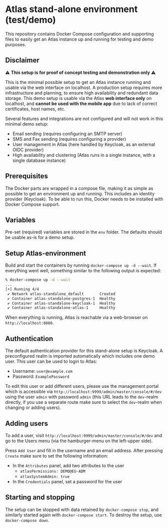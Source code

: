 # Atlas stand-alone environment (test/demo)

This repository contains Docker Compose configuration and supporting files
to easily get an Atlas instance up and running for testing and demo
purposes.

## Disclaimer

:warning: **This setup is for proof of concept testing and demonstration only** :warning:

This is the minimal possible setup to get an Atlas instance running and
usable via the web interface on localhost. A production setup requires more
infrastructure and planning, to ensure high availability and redundant data
storage. This demo setup is usable via the Atlas **web interface only** on
localhost, and **cannot be used with the mobile app** due to lack of correct
certificates, host names, etc.

Several features and integrations are not configured and will not work in
this minimal demo setup:

  - Email sending (requires configuring an SMTP server)
  - SMS and Fax sending (requires configuring a provider)
  - User management in Atlas (here handled by Keycloak, as an external OIDC
    provider)
  - High availability and clustering (Atlas runs in a single instance, with
    a single database instance)

## Prerequisites

The Docker parts are wrapped in a compose file, making it as simple as
possible to get an environment up and running. This includes an identity
provider (Keycloak). To be able to run this, Docker needs to be installed
with Docker Compose support.

## Variables

Pre-set (required) variables are stored in the `env` folder. The defaults
should be usable as-is for a demo setup.

## Setup Atlas-environment

Build and start the containers by running `docker-compose up -d --wait`. If
everything went well, something similar to the following output is expected:

```bash
% docker-compose up -d --wait
...
[+] Running 4/4
 ✔ Network atlas-standalone_default       Created
 ✔ Container atlas-standalone-postgres-1  Healthy
 ✔ Container atlas-standalone-keycloak-1  Healthy
 ✔ Container atlas-standalone-atlas-1     Healthy
 ```

When everything is running, Atlas is reachable via a web-browser on
`http://localhost:8080`.

## Authentication

The default authentication provider for this stand-alone setup is Keycloak.
A preconfigured realm is imported automatically which includes one demo
user. This user can be used to login to Atlas:

- Username: `user@example.com`
- Password: `ExamplePassword`

To edit this user or add different users, please use the management portal
which is accessible via `http://localhost:9999/admin/master/console/#/dev`
using the user `admin` with password  `admin` (this URL leads to the
`dev`-realm directly, if you use a separate route make sure to select the
`dev`-realm when changing or adding users).

## Adding users

To add a user, visit `http://localhost:9999/admin/master/console/#/dev` and go
to the Users menu (via the hamburger-menu on the left-upper side).

Press `Add User` and fill in the username and an email address. After pressing
`Create` make sure to set the following information:

- In the `Attributes` panel, add two attributes to the user
    - `atlasPermissions: DEMO@EU-ADM`
    - `atlasSystemAdmin: true`
- In the `Credentials` panel, set a password for the user

## Starting and stopping

The setup can be stopped with data retained by `docker-compose stop`, and
similarly started again with `docker-compose start`. To destroy the setup,
use `docker-compose down`.
